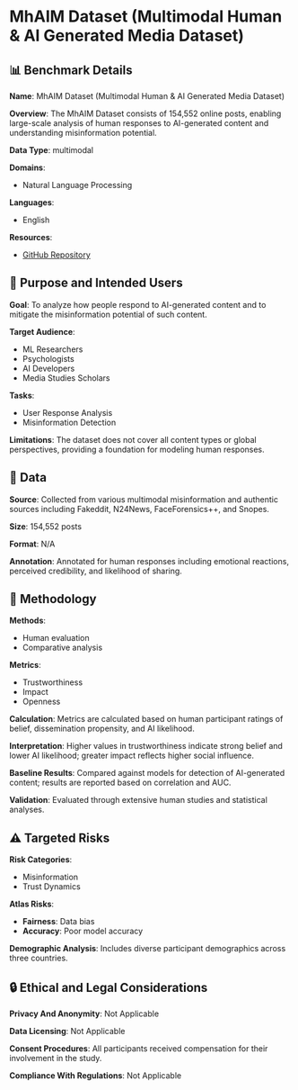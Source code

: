 # MhAIM Dataset (Multimodal Human & AI Generated Media Dataset)

## 📊 Benchmark Details

**Name**: MhAIM Dataset (Multimodal Human & AI Generated Media Dataset)

**Overview**: The MhAIM Dataset consists of 154,552 online posts, enabling large-scale analysis of human responses to AI-generated content and understanding misinformation potential.

**Data Type**: multimodal

**Domains**:
- Natural Language Processing

**Languages**:
- English

**Resources**:
- [GitHub Repository](https://github.com/langchain-ai/langchain/)

## 🎯 Purpose and Intended Users

**Goal**: To analyze how people respond to AI-generated content and to mitigate the misinformation potential of such content.

**Target Audience**:
- ML Researchers
- Psychologists
- AI Developers
- Media Studies Scholars

**Tasks**:
- User Response Analysis
- Misinformation Detection

**Limitations**: The dataset does not cover all content types or global perspectives, providing a foundation for modeling human responses.

## 💾 Data

**Source**: Collected from various multimodal misinformation and authentic sources including Fakeddit, N24News, FaceForensics++, and Snopes.

**Size**: 154,552 posts

**Format**: N/A

**Annotation**: Annotated for human responses including emotional reactions, perceived credibility, and likelihood of sharing.

## 🔬 Methodology

**Methods**:
- Human evaluation
- Comparative analysis

**Metrics**:
- Trustworthiness
- Impact
- Openness

**Calculation**: Metrics are calculated based on human participant ratings of belief, dissemination propensity, and AI likelihood.

**Interpretation**: Higher values in trustworthiness indicate strong belief and lower AI likelihood; greater impact reflects higher social influence.

**Baseline Results**: Compared against models for detection of AI-generated content; results are reported based on correlation and AUC.

**Validation**: Evaluated through extensive human studies and statistical analyses.

## ⚠️ Targeted Risks

**Risk Categories**:
- Misinformation
- Trust Dynamics

**Atlas Risks**:
- **Fairness**: Data bias
- **Accuracy**: Poor model accuracy

**Demographic Analysis**: Includes diverse participant demographics across three countries.

## 🔒 Ethical and Legal Considerations

**Privacy And Anonymity**: Not Applicable

**Data Licensing**: Not Applicable

**Consent Procedures**: All participants received compensation for their involvement in the study.

**Compliance With Regulations**: Not Applicable
